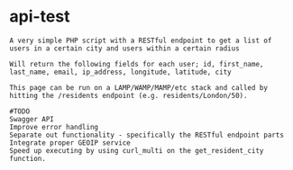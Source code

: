 # api-test

	A very simple PHP script with a RESTful endpoint to get a list of users in a certain city and users within a certain radius
	
	Will return the following fields for each user; id, first_name, last_name, email, ip_address, longitude, latitude, city

	This page can be run on a LAMP/WAMP/MAMP/etc stack and called by hitting the /residents endpoint (e.g. residents/London/50).
	
	#TODO
	Swagger API
	Improve error handling
	Separate out functionality - specifically the RESTful endpoint parts
	Integrate proper GEOIP service
	Speed up executing by using curl_multi on the get_resident_city function.
